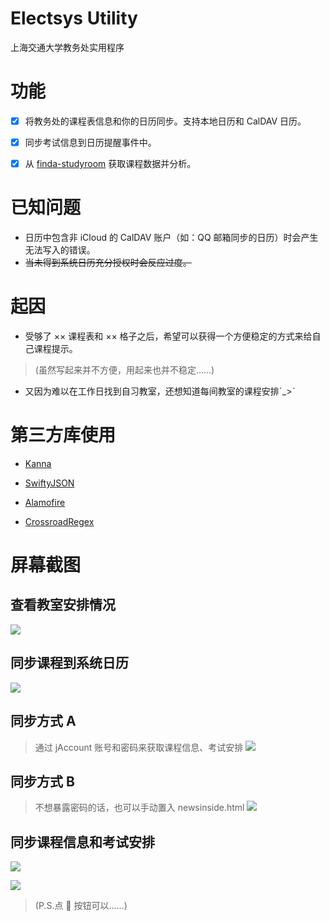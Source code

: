 # Electsys Utility

上海交通大学教务处实用程序

# 功能

 - [x] 将教务处的课程表信息和你的日历同步。支持本地日历和 CalDAV 日历。
 
 - [x] 同步考试信息到日历提醒事件中。
 
 - [x] 从 [finda-studyroom](https://github.com/yuxiqian/finda-studyroom) 获取课程数据并分析。

# 已知问题

* 日历中包含非 iCloud 的 CalDAV 账户（如：QQ 邮箱同步的日历）时会产生无法写入的错误。
* ~~当未得到系统日历充分授权时会反应过度。~~

# 起因

* 受够了 ×× 课程表和 ×× 格子之后，希望可以获得一个方便稳定的方式来给自己课程提示。
> (虽然写起来并不方便，用起来也并不稳定……)

* 又因为难以在工作日找到自习教室，还想知道每间教室的课程安排ˊ_>ˋ

# 第三方库使用

* [Kanna](https://github.com/tid-kijyun/Kanna)

* [SwiftyJSON](https://github.com/SwiftyJSON/SwiftyJSON)

* [Alamofire](https://github.com/Alamofire/Alamofire)

* [CrossroadRegex](https://github.com/crossroadlabs/Regex)

# 屏幕截图
## 查看教室安排情况
![](https://raw.githubusercontent.com/yuxiqian/Electsys-Utility/master/Electsys%20Utility/Screenshots/教室使用情况界面.png)

## 同步课程到系统日历
![](https://raw.githubusercontent.com/yuxiqian/Electsys-Utility/master/Electsys%20Utility/Screenshots/系统日历.png)

## 同步方式 A
> 通过 jAccount 账号和密码来获取课程信息、考试安排
![](https://raw.githubusercontent.com/yuxiqian/Electsys-Utility/master/Electsys%20Utility/Screenshots/登录界面.png)

## 同步方式 B
> 不想暴露密码的话，也可以手动置入 newsinside.html
![](https://raw.githubusercontent.com/yuxiqian/Electsys-Utility/master/Electsys%20Utility/Screenshots/手动置入页面.png)

## 同步课程信息和考试安排
![](https://raw.githubusercontent.com/yuxiqian/Electsys-Utility/master/Electsys%20Utility/Screenshots/课程同步页面.png)

![](https://raw.githubusercontent.com/yuxiqian/Electsys-Utility/master/Electsys%20Utility/Screenshots/考试同步页面.png)

> (P.S.点 🎲 按钮可以……)
